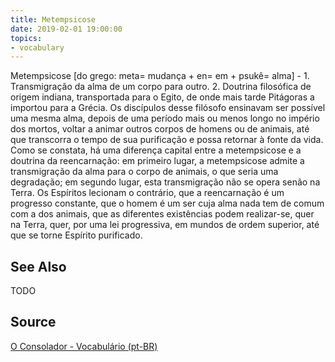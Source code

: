 ```yaml
---
title: Metempsicose
date: 2019-02-01 19:00:00
topics:
- vocabulary
---
```


Metempsicose [do grego: meta= mudança + en= em + psukê= alma] - 1. Transmigração da alma de um corpo para outro. 2. Doutrina filosófica de origem indiana, transportada para o Egito, de onde mais tarde Pitágoras a importou para a Grécia. Os discípulos desse filósofo ensinavam ser possível uma mesma alma, depois de uma período mais ou menos longo no império dos mortos, voltar a animar outros corpos de homens ou de animais, até que transcorra o tempo de sua purificação e possa retornar à fonte da vida. Como se constata, há uma diferença capital entre a metempsicose e a doutrina da reencarnação: em primeiro lugar, a metempsicose admite a transmigração da alma para o corpo de animais, o que seria uma degradação; em segundo lugar, esta transmigração não se opera senão na Terra. Os Espíritos lecionam o contrário, que a reencarnação é um progresso constante, que o homem é um ser cuja alma nada tem de comum com a dos animais, que as diferentes existências podem realizar-se, quer na Terra, quer, por uma lei progressiva, em mundos de ordem superior, até que se torne Espírito purificado.

## See Also
TODO

## Source
[O Consolador - Vocabulário (pt-BR)](http://www.oconsolador.com.br/linkfixo/vocabulario/principal.html)
